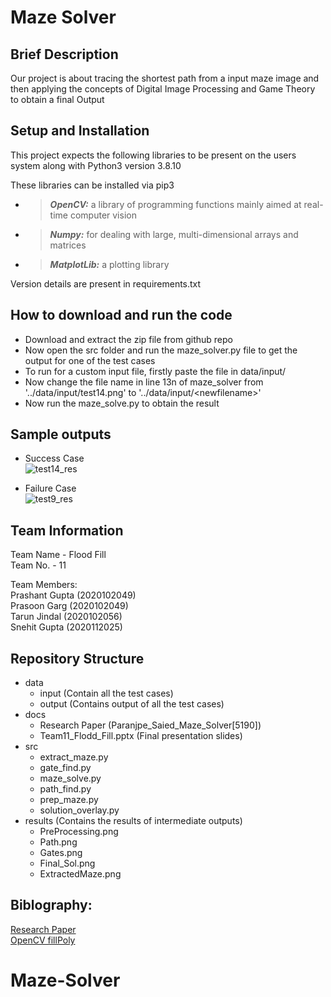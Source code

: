 # Maze Solver

## Brief Description
Our project is about tracing the shortest path from a input maze image and then applying the concepts of Digital Image Processing and Game Theory to obtain a final Output


## Setup and Installation
This project expects the following libraries to be present on the users system along with Python3 version 3.8.10

These libraries can be installed via pip3

* > **_OpenCV:_** a library of programming functions mainly aimed at real-time computer vision <br>
* > **_Numpy:_** for dealing with large, multi-dimensional arrays and matrices <br>
* > **_MatplotLib:_** a plotting library

Version details are present in requirements.txt

## How to download and run the code
* Download and extract the zip file from github repo <br>
* Now open the src folder and run the maze_solver.py file to get the output for one of the test cases
* To run for a custom input file, firstly paste the file in data/input/
* Now change the file name in line 13n of maze_solver from '../data/input/test14.png' to '../data/input/\<newfilename\>'
* Now run the maze_solve.py to obtain the result

## Sample outputs
* Success Case <br>
![test14_res](https://user-images.githubusercontent.com/82945846/204342411-28a68916-11d2-4cde-ae3d-a22eebf961c9.png) <br>

* Failure Case <br>
![test9_res](https://user-images.githubusercontent.com/82945846/204343034-d9407109-585c-4b07-ab11-4a72b1d9c900.png)

## Team Information

Team Name - Flood Fill <br>
Team No. - 11 <br>

Team Members: <br>
Prashant Gupta (2020102049) <br>
Prasoon Garg (2020102049) <br>
Tarun Jindal (2020102056) <br> 
Snehit Gupta (2020112025) <br>

## Repository Structure
* data
  * input (Contain all the test cases)
  * output (Contains output of all the test cases)
* docs
  * Research Paper (Paranjpe_Saied_Maze_Solver[5190])
  * Team11_Flodd_Fill.pptx (Final presentation slides)
* src
  * extract_maze.py
  * gate_find.py
  * maze_solve.py
  * path_find.py
  * prep_maze.py
  * solution_overlay.py
* results (Contains the results of intermediate outputs)
  * PreProcessing.png
  * Path.png
  * Gates.png
  * Final_Sol.png
  * ExtractedMaze.png
 

## Biblography:
[Research Paper](https://stacks.stanford.edu/file/druid:yt916dh6570/Paranjpe_Saied_Maze_Solver.pdf) <br>
[OpenCV fillPoly](https://docs.opencv.org/4.x/d6/d6e/group__imgproc__draw.html#ga311160e71d37e3b795324d097cb3a7dc)
# Maze-Solver
